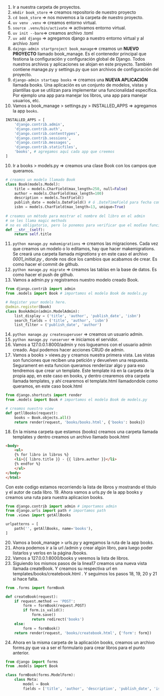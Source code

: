1. Ir a nuestra carpeta de proyectos.
2. `mkdir book_store` => creamos repositorio de nuestro proyecto
3. `cd book_store` => nos movemos a la carpeta de nuestro proyecto.
4. `uv venv .venv` => creamos entorno virtual.
5. `source .venv/bin/activate` => activamos entorno virtual.
6. `uv init --bare`=> creamos archivo .toml
7. `uv add django` => agregamos django a nuestro entorno virtual y al archivo .toml
8. `dajngo-admin startproject book_manage`=> creamos un **NUEVO PROYECTO** llamado book_manage. Es el contenedor principal que festiona la configuración y configuración global de Django. Todos nuestros archivos y aplicaciones se alojan en este proyecto. También contiene manage.py y settings.py que son archivos de configuración del proyecto.
9. `django-admin startapp books` => creamos una **NUEVA APLICACIÓN** llamada books. Una aplicación es un conjunto de modelos, vistas y plantillas que se utilizan para implementar una funcionalidad específica. Por ejemplo una app para manejar los libros, una app para manejar usuarios, etc.
9. Vamos a book_manage > settings.py > INSTALLED_APPS => agregamos la app `books`.
```python
INSTALLED_APPS = [
    'django.contrib.admin',
    'django.contrib.auth',
    'django.contrib.contenttypes',
    'django.contrib.sessions',
    'django.contrib.messages',
    'django.contrib.staticfiles',
    'books', # agregamos aquí cada app que creemos
]
```
10. Ir a books > models.py => creamos una clase Book con los campos que queramos.
```python
# creamos un modelo llamado Book
class Book(models.Model):
    title = models.CharField(max_length=250, null=False)
    author = models.CharField(max_length=100)
    description = models.TextField()
    publish_date = models.DateField() # ó .DateTimeField para fecha completa
    isbn = models.CharField(max_length=13, unique=True)
    
# creamos un método para mostrar el nombre del libro en el admin
# se les llama magic methods
# no es obligatorio, pero lo ponemos para verificar que el modleo funciona
def __str__(self):
    return self.title
```
11. `python manage.py makemigrations` => creamos las migraciones. Cada vez que creamos un modelo o lo editamos, hay que hacer makemigrations. Se creará una carpeta llamada *migrations* y en este caso el archivo *0001_initial.py* , donde nos dice los cambios que acabamos de crear. Es como hacer el commit de github.
12. `python manage.py migrate` => creamos las tablas en la base de datos. Es como hacer el push de github.
13. Vamos a admin.py y registramos nuestro modelo creado Book. 
```python
from django.contrib import admin
from .models import Book # importamos el modelo Book de models.py

# Register your models here.
@admin.register(Book)
class BookAdmin(admin.ModelAdmin):
    list_display = ('title', 'author', 'publish_date', 'isbn')
    search_fields = ('title', 'author', 'isbn')
    list_filter = ('publish_date', 'author')
```
14. `python manage.py createsuperuser` => creamos un usuario admin.
15. `python manage.py runserver` => iniciamos el servidor.
16. Vamos a 127.0.0.1:8000/admin y nos logueamos con el usuario admin creado. Aquí podemos hacer acciones CRUD de admin.
17. Vamos a books > views.py y creamos nuestra primera vista. Las vistas son funciones que reciben una petición y devuelven una respuesta. Segurament en esta funcion queramos renderizar algo y para eso tendremos que crear un template.
Este template irá en la carpeta de la propia app, en este caso en books, y dentro crearemos otra carpeta llamada templates, y ahí crearemos el template.html llamadondole como queramos, en este caso book.html
```python
from django.shortcuts import render
from .models import Book # importamos el modelo Book de models.py

# creamos nuestro view
def getllBooks(request):
    books = Book.objects.all()
    return render(request, 'books/books.html', {'books': books}) 
```
18. En la misma carpeta que estamos (books) creamos una carpeta llamada templates y dentro creamos un archivo llamado book.html
```html
<body>
    <ul>
    {% for libro in libros %}
    <li>{{ libro.title }} - {{ libro.author }}</li>
    {% endfor %}
    </ul>
</body>
</html>
```
Con este codigo estamos recorriendo la lista de libros y mostrando el titulo y el autor de cada libro.
19. Ahora vamos a urls.py de la app books y creamos una ruta para nuestra aplicacion books.
```python
from django.contrib import admin # importamos admin
from django.urls import path # importamos path
from .views import getAllBooks

urlpatterns = [
    path('', getAllBooks, name='books'),
]
```
20. Vamos a book_manage > urls.py y agregamos la ruta de la app books.
21. Ahora podemos ir a la url /admin y crear algún libro, para luego poder listarlos y verlos en la página /books.
22. Vamos a 127.0.0.1:8000/books y veremos la lista de libros.
23. Siguiendo los mismos pasos de la linea17 creamos una nueva vista llamada createBook. Y creamos su respectiva url en templates/books/createbook.html . Y seguimos los pasos 18, 19, 20 y 21 si hace falta.
```python
from .forms import formBook

def createBook(request):
    if request.method == 'POST':
        form = formBook(request.POST)
        if form.is_valid():
            form.save()
            return redirect('books')
    else:
        form = formBook()
    return render(request, 'books/createbook.html', {'form': form})
```
24. Ahora en la misma carpeta de la aplicación books, creamos un archivo forms.py que va a ser el formulario para crear libros para el punto anterior.
```python
from django import forms
from .models import Book

class formBook(forms.ModelForm):
    class Meta:
        model = Book
        fields = ['title', 'author', 'description', 'publish_date', 'isbn']
```
